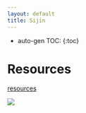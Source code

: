 ```yaml
---
layout: default
title: Sijin
---
```


* auto-gen TOC:
{:toc}

# Resources

[resources]({{site.baseurl}}/pages/resources.html)

<html>
<body>
<img src="http://wenwen.soso.com/p/20100902/20100902230648-1485354190.jpg" >
</body>
</html>
